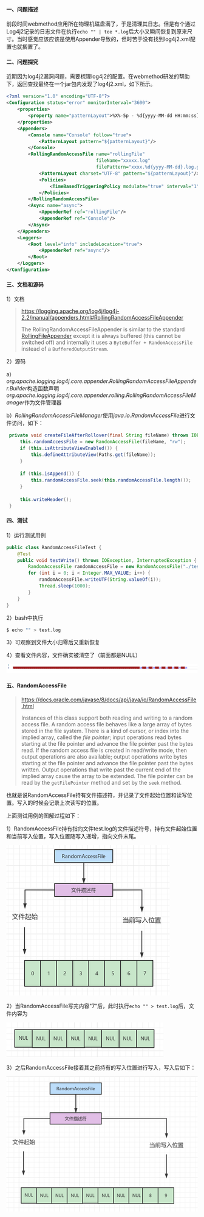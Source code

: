 #### 一、问题描述

前段时间webmethod应用所在物理机磁盘满了，于是清理其日志。但是有个通过Log4j2记录的日志文件在执行`echo "" | tee *.log`后大小又瞬间恢复到原来尺寸。当时感觉应该应该是使用Appender导致的，但时苦于没有找到log4j2.xml配置也就搁置了。

#### 二、问题探究

近期因为log4j2漏洞问题，需要梳理log4j2的配置。在webmethod研发的帮助下，返回查找最终在一个jar包内发现了log4j2.xml，如下所示。

```xml
<?xml version="1.0" encoding="UTF-8"?>
<Configuration status="error" monitorInterval="3600">
    <properties>
        <property name="patternLayout">%X%-5p - %d{yyyy-MM-dd HH:mm:ss} [%t] %l -- %m%n</property>
    </properties>
    <Appenders>
        <Console name="Console" follow="true">
            <PatternLayout pattern="${patternLayout}"/>
        </Console>
        <RollingRandomAccessFile name="rollingFile"
                                 fileName="xxxxx.log"
                                 filePattern="xxxx.%d{yyyy-MM-dd}.log.gz">
            <PatternLayout charset="UTF-8" pattern="${patternLayout}"/>
            <Policies>
                <TimeBasedTriggeringPolicy modulate="true" interval="1"/>
            </Policies>
        </RollingRandomAccessFile>
        <Async name="async">
            <AppenderRef ref="rollingFile"/>
            <AppenderRef ref="Console"/>
        </Async>
    </Appenders>
    <Loggers>
        <Root level="info" includeLocation="true">
            <AppenderRef ref="async"/>
        </Root>
    </Loggers>
</Configuration>
```

#### 三、文档和源码

1）文档

> https://logging.apache.org/log4j/log4j-2.2/manual/appenders.html#RollingRandomAccessFileAppender
>
> The RollingRandomAccessFileAppender is similar to the standard [RollingFileAppender](https://logging.apache.org/log4j/log4j-2.2/manual/appenders.html#RollingFileAppender) except it is always buffered (this cannot be switched off) and internally it uses a `ByteBuffer + RandomAccessFile` instead of a `BufferedOutputStream`. 

2）源码

a）*org.apache.logging.log4j.core.appender.RollingRandomAccessFileAppender.Builder*构造函数声明*org.apache.logging.log4j.core.appender.rolling.RollingRandomAccessFileManager*作为文件管理器

b）*RollingRandomAccessFileManager*使用*java.io.RandomAccessFile*进行文件访问，如下：

```java
 private void createFileAfterRollover(final String fileName) throws IOException {
     this.randomAccessFile = new RandomAccessFile(fileName, "rw");
     if (this.isAttributeViewEnabled()) {
         this.defineAttributeView(Paths.get(fileName));
     }

     if (this.isAppend()) {
         this.randomAccessFile.seek(this.randomAccessFile.length());
     }

     this.writeHeader();
 }
```

#### 四、测试

1）运行测试用例

```java
public class RandomAccessFileTest {
    @Test
    public void testWrite() throws IOException, InterruptedException {
        RandomAccessFile randomAccessFile = new RandomAccessFile("./test.log", "rw");
        for (int i = 0; i < Integer.MAX_VALUE; i++) {
            randomAccessFile.writeUTF(String.valueOf(i));
            Thread.sleep(1000);
        }
    }
}
```

2）bash中执行

```bash
$ echo "" > test.log
```

3）可观察到文件大小归零后又重新恢复

4）查看文件内容，文件确实被清空了（前面都是NULL）

![image-20211220181138581](../../src/main/resources/picture/image-20211220181138581.png)

#### 五、RandomAccessFile

> https://docs.oracle.com/javase/8/docs/api/java/io/RandomAccessFile.html
>
> Instances of this class support both reading and writing to a random access file. A random access file behaves like a large array of bytes stored in the file system. There is a kind of cursor, or index into the implied array, called the *file pointer*; input operations read bytes starting at the file pointer and advance the file pointer past the bytes read. If the random access file is created in read/write mode, then output operations are also available; output operations write bytes starting at the file pointer and advance the file pointer past the bytes written. Output operations that write past the current end of the implied array cause the array to be extended. The file pointer can be read by the `getFilePointer` method and set by the `seek` method.

也就是说RandomAccessFile持有文件描述符，并记录了文件起始位置和读写位置。写入的时候会记录上次读写的位置。

上面测试用例的图解过程如下：

1）RandomAccessFile持有指向文件test.log的文件描述符号，持有文件起始位置和当前写入位置，写入位置随写入递增，指向文件末尾。

![image-20211220183126963](../../src/main/resources/picture/image-20211220183126963.png)

2）当RandomAccessFile写完内容"7"后，此时执行`echo "" > test.log`后，文件内容为

![image-20211220183446595](../../src/main/resources/picture/image-20211220183446595.png)

3）之后RandomAccessFile接着其之前持有的写入位置进行写入，写入后如下：

![image-20211220183610764](../../src/main/resources/picture/image-20211220183610764.png)